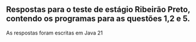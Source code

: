 ## Respostas para o teste de estágio Ribeirão Preto, contendo os programas para as questões 1,2 e 5.

As respostas foram escritas em Java 21
